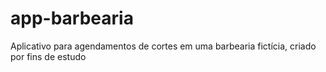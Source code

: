# app-barbearia
Aplicativo para agendamentos de cortes em uma barbearia fictícia, criado por fins de estudo
